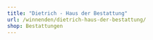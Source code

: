 ```yaml
---
title: "Dietrich - Haus der Bestattung"
url: /winnenden/dietrich-haus-der-bestattung/
shop: Bestattungen
---
```


